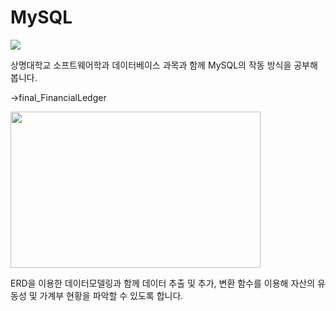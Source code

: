 # MySQL

<img src="https://img.shields.io/badge/mysql-4479A1?style=for-the-badge&logo=mysql&logoColor=white"> 

상명대학교 소프트웨어학과 데이터베이스 과목과 함께 MySQL의 작동 방식을 공부해 봅니다.

->final_FinancialLedger

<img src="https://github.com/YangJunMan/Practice/blob/main/SMU.MYSQL/FinancialLedger/%EC%96%91%EC%A4%80%ED%98%81_ERD_Picture.png" width="400" height="250"/>

ERD을 이용한 데이터모델링과 함께
데이터 추출 및 추가, 변환 함수를 이용해 자산의 유동성 및 가계부 현황을 파악할 수 있도록 합니다.

